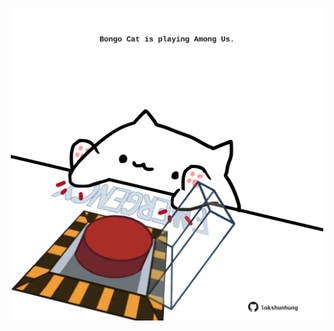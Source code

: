 <!-- built at 27/01/2025, 03:02:23 UTC -->
<p align="center">
  <img width="500" height="500" src="./ReadmeImage.svg">
</p>
